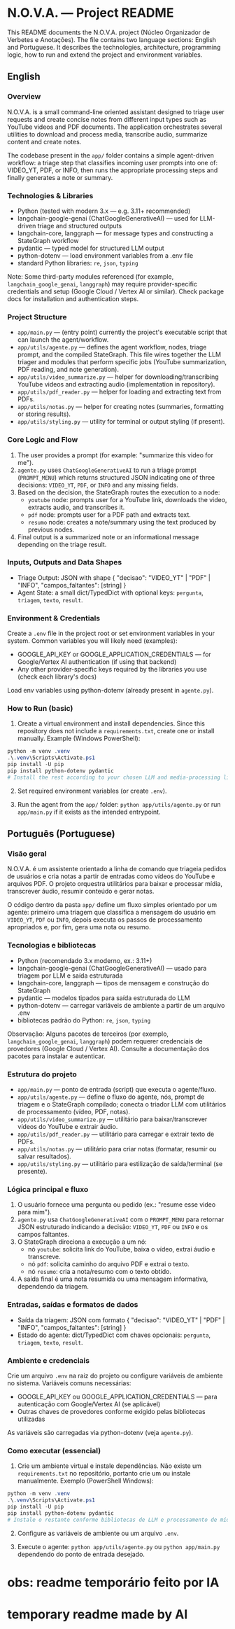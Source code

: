 # N.O.V.A. — Project README

This README documents the N.O.V.A. project (Núcleo Organizador de Verbetes e Anotações). The file contains two language sections: English and Portuguese. It describes the technologies, architecture, programming logic, how to run and extend the project and environment variables.

## English

### Overview

N.O.V.A. is a small command-line oriented assistant designed to triage user requests and create concise notes from different input types such as YouTube videos and PDF documents. The application orchestrates several utilities to download and process media, transcribe audio, summarize content and create notes.

The codebase present in the `app/` folder contains a simple agent-driven workflow: a triage step that classifies incoming user prompts into one of: VIDEO_YT, PDF, or INFO, then runs the appropriate processing steps and finally generates a note or summary.

### Technologies & Libraries

- Python (tested with modern 3.x — e.g. 3.11+ recommended)
- langchain-google-genai (ChatGoogleGenerativeAI) — used for LLM-driven triage and structured outputs
- langchain-core, langgraph — for message types and constructing a StateGraph workflow
- pydantic — typed model for structured LLM output
- python-dotenv — load environment variables from a .env file
- standard Python libraries: `re`, `json`, `typing`

Note: Some third-party modules referenced (for example, `langchain_google_genai`, `langgraph`) may require provider-specific credentials and setup (Google Cloud / Vertex AI or similar). Check package docs for installation and authentication steps.

### Project Structure

- `app/main.py` — (entry point) currently the project's executable script that can launch the agent/workflow.
- `app/utils/agente.py` — defines the agent workflow, nodes, triage prompt, and the compiled StateGraph. This file wires together the LLM triager and modules that perform specific jobs (YouTube summarization, PDF reading, and note generation).
- `app/utils/video_summarize.py` — helper for downloading/transcribing YouTube videos and extracting audio (implementation in repository).
- `app/utils/pdf_reader.py` — helper for loading and extracting text from PDFs.
- `app/utils/notas.py` — helper for creating notes (summaries, formatting or storing results).
- `app/utils/styling.py` — utility for terminal or output styling (if present).

### Core Logic and Flow

1. The user provides a prompt (for example: "summarize this video for me").
2. `agente.py` uses `ChatGoogleGenerativeAI` to run a triage prompt (`PROMPT_MENU`) which returns structured JSON indicating one of three decisions: `VIDEO_YT`, `PDF`, or `INFO` and any missing fields.
3. Based on the decision, the StateGraph routes the execution to a node:
   - `youtube` node: prompts user for a YouTube link, downloads the video, extracts audio, and transcribes it.
   - `pdf` node: prompts user for a PDF path and extracts text.
   - `resumo` node: creates a note/summary using the text produced by previous nodes.
4. Final output is a summarized note or an informational message depending on the triage result.

### Inputs, Outputs and Data Shapes

- Triage Output: JSON with shape { "decisao": "VIDEO_YT" | "PDF" | "INFO", "campos_faltantes": [string] }
- Agent State: a small dict/TypedDict with optional keys: `pergunta`, `triagem`, `texto`, `result`.

### Environment & Credentials

Create a `.env` file in the project root or set environment variables in your system. Common variables you will likely need (examples):

- GOOGLE_API_KEY or GOOGLE_APPLICATION_CREDENTIALS — for Google/Vertex AI authentication (if using that backend)
- Any other provider-specific keys required by the libraries you use (check each library's docs)

Load env variables using python-dotenv (already present in `agente.py`).

### How to Run (basic)

1. Create a virtual environment and install dependencies. Since this repository does not include a `requirements.txt`, create one or install manually. Example (Windows PowerShell):

```powershell
python -m venv .venv
.\.venv\Scripts\Activate.ps1
pip install -U pip
pip install python-dotenv pydantic
# Install the rest according to your chosen LLM and media-processing libraries
```

2. Set required environment variables (or create `.env`).

3. Run the agent from the `app/` folder: `python app/utils/agente.py` or run `app/main.py` if it exists as the intended entrypoint.

## Português (Portuguese)

### Visão geral

N.O.V.A. é um assistente orientado a linha de comando que triageia pedidos de usuários e cria notas a partir de entradas como vídeos do YouTube e arquivos PDF. O projeto orquestra utilitários para baixar e processar mídia, transcrever áudio, resumir conteúdo e gerar notas.

O código dentro da pasta `app/` define um fluxo simples orientado por um agente: primeiro uma triagem que classifica a mensagem do usuário em `VIDEO_YT`, `PDF` ou `INFO`, depois executa os passos de processamento apropriados e, por fim, gera uma nota ou resumo.

### Tecnologias e bibliotecas

- Python (recomendado 3.x moderno, ex.: 3.11+)
- langchain-google-genai (ChatGoogleGenerativeAI) — usado para triagem por LLM e saída estruturada
- langchain-core, langgraph — tipos de mensagem e construção do StateGraph
- pydantic — modelos tipados para saída estruturada do LLM
- python-dotenv — carregar variáveis de ambiente a partir de um arquivo .env
- bibliotecas padrão do Python: `re`, `json`, `typing`

Observação: Alguns pacotes de terceiros (por exemplo, `langchain_google_genai`, `langgraph`) podem requerer credenciais de provedores (Google Cloud / Vertex AI). Consulte a documentação dos pacotes para instalar e autenticar.

### Estrutura do projeto

- `app/main.py` — ponto de entrada (script) que executa o agente/fluxo.
- `app/utils/agente.py` — define o fluxo do agente, nós, prompt de triagem e o StateGraph compilado; conecta o triador LLM com utilitários de processamento (vídeo, PDF, notas).
- `app/utils/video_summarize.py` — utilitário para baixar/transcrever vídeos do YouTube e extrair áudio.
- `app/utils/pdf_reader.py` — utilitário para carregar e extrair texto de PDFs.
- `app/utils/notas.py` — utilitário para criar notas (formatar, resumir ou salvar resultados).
- `app/utils/styling.py` — utilitário para estilização de saída/terminal (se presente).

### Lógica principal e fluxo

1. O usuário fornece uma pergunta ou pedido (ex.: "resume esse video para mim").
2. `agente.py` usa `ChatGoogleGenerativeAI` com o `PROMPT_MENU` para retornar JSON estruturado indicando a decisão: `VIDEO_YT`, `PDF` ou `INFO` e os campos faltantes.
3. O StateGraph direciona a execução a um nó:
   - nó `youtube`: solicita link do YouTube, baixa o vídeo, extrai áudio e transcreve.
   - nó `pdf`: solicita caminho do arquivo PDF e extrai o texto.
   - nó `resumo`: cria a nota/resumo com o texto obtido.
4. A saída final é uma nota resumida ou uma mensagem informativa, dependendo da triagem.

### Entradas, saídas e formatos de dados

- Saída da triagem: JSON com formato { "decisao": "VIDEO_YT" | "PDF" | "INFO", "campos_faltantes": [string] }
- Estado do agente: dict/TypedDict com chaves opcionais: `pergunta`, `triagem`, `texto`, `result`.

### Ambiente e credenciais

Crie um arquivo `.env` na raiz do projeto ou configure variáveis de ambiente no sistema. Variáveis comuns necessárias:

- GOOGLE_API_KEY ou GOOGLE_APPLICATION_CREDENTIALS — para autenticação com Google/Vertex AI (se aplicável)
- Outras chaves de provedores conforme exigido pelas bibliotecas utilizadas

As variáveis são carregadas via python-dotenv (veja `agente.py`).

### Como executar (essencial)

1. Crie um ambiente virtual e instale dependências. Não existe um `requirements.txt` no repositório, portanto crie um ou instale manualmente. Exemplo (PowerShell Windows):

```powershell
python -m venv .venv
.\.venv\Scripts\Activate.ps1
pip install -U pip
pip install python-dotenv pydantic
# Instale o restante conforme bibliotecas de LLM e processamento de mídia
```

2. Configure as variáveis de ambiente ou um arquivo `.env`.

3. Execute o agente: `python app/utils/agente.py` ou `python app/main.py` dependendo do ponto de entrada desejado.

# obs: readme temporário feito por IA
# temporary readme made by AI
